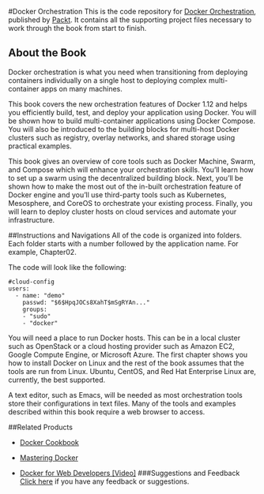 #Docker Orchestration
This is the code repository for [Docker Orchestration](https://www.packtpub.com/virtualization-and-cloud/docker-orchestration?utm_source=github&utm_medium=repository&utm_campaign=9781787122123), published by [Packt](www.packtpub.com). It contains all the supporting project files necessary to work through the book from start to finish.
## About the Book
Docker orchestration is what you need when transitioning from deploying containers individually on a single host to deploying complex multi-container apps on many machines.

This book covers the new orchestration features of Docker 1.12 and helps you efficiently build, test, and deploy your application using Docker. You will be shown how to build multi-container applications using Docker Compose. You will also be introduced to the building blocks for multi-host Docker clusters such as registry, overlay networks, and shared storage using practical examples.

This book gives an overview of core tools such as Docker Machine, Swarm, and Compose which will enhance your orchestration skills. You’ll learn how to set up a swarm using the decentralized building block. Next, you’ll be shown how to make the most out of the in-built orchestration feature of Docker engine and you’ll use third-party tools such as Kubernetes, Mesosphere, and CoreOS to orchestrate your existing process. Finally, you will learn to deploy cluster hosts on cloud services and automate your infrastructure.

##Instructions and Navigations
All of the code is organized into folders. Each folder starts with a number followed by the application name. For example, Chapter02.



The code will look like the following:
```
#cloud-config 
users: 
  - name: "demo" 
    passwd: "$6$HpqJOCs8XahT$mSgRYAn..." 
    groups: 
    - "sudo" 
    - "docker"
```

You will need a place to run Docker hosts. This can be in a local cluster such as OpenStack or a cloud hosting provider such as Amazon EC2, Google Compute Engine, or Microsoft Azure. The first chapter shows you how to install Docker on Linux and the rest of the book assumes that the tools are run from Linux. Ubuntu, CentOS, and Red Hat Enterprise Linux are, currently, the best supported.

A text editor, such as Emacs, will be needed as most orchestration tools store their configurations in text files. Many of the tools and examples described within this book require a web browser to access.

##Related Products
* [Docker Cookbook](https://www.packtpub.com/virtualization-and-cloud/docker-cookbook?utm_source=github&utm_medium=repository&utm_campaign=9781783984862)

* [Mastering Docker](https://www.packtpub.com/virtualization-and-cloud/mastering-docker?utm_source=github&utm_medium=repository&utm_campaign=9781785287039)

* [Docker for Web Developers [Video]](https://www.packtpub.com/virtualization-and-cloud/docker-web-developers-video?utm_source=github&utm_medium=repository&utm_campaign=9781784390679)
###Suggestions and Feedback
[Click here](https://docs.google.com/forms/d/e/1FAIpQLSe5qwunkGf6PUvzPirPDtuy1Du5Rlzew23UBp2S-P3wB-GcwQ/viewform) if you have any feedback or suggestions.
